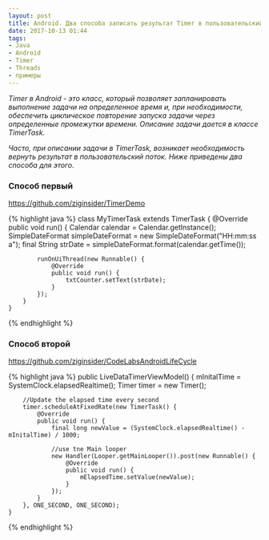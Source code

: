 ```yaml
---
layout: post
title: Android. Два способа записать результат Timer в пользовательский поток (UI Thread).
date: 2017-10-13 01:44
tags:
- Java
- Android
- Timer
- Threads
- примеры
---
```


*Timer в Android - это класс, который позволяет запланировать выполнение задачи на определенное время и, при необходимости, обеспечить циклическое повторение запуска задачи через определенные промежутки времени. Описание задачи дается в классе TimerTask.*

*Часто, при описании задачи в TimerTask, возникает необходимость вернуть результат в пользовательский поток. Ниже приведены два способа для этого.*

### Способ первый

<a href="https://goo.gl/MXtkMn">https://github.com/ziginsider/TimerDemo</a>

{% highlight java %}
    class MyTimerTask extends TimerTask {
        @Override
        public void run() {
            Calendar calendar = Calendar.getInstance();
            SimpleDateFormat simpleDateFormat = new SimpleDateFormat("HH:mm:ss a");
            final String strDate = simpleDateFormat.format(calendar.getTime());

            runOnUiThread(new Runnable() {
                @Override
                public void run() {
                    txtCounter.setText(strDate);
                }
            });
        }
    }
{% endhighlight %}

### Способ второй

<a href="https://goo.gl/bm9kHF">https://github.com/ziginsider/CodeLabsAndroidLifeCycle</a>

{% highlight java %}
    public LiveDataTimerViewModel() {
        mInitalTime = SystemClock.elapsedRealtime();
        Timer timer = new Timer();

        //Update the elapsed time every second
        timer.scheduleAtFixedRate(new TimerTask() {
            @Override
            public void run() {
                final long newValue = (SystemClock.elapsedRealtime() - mInitalTime) / 1000;

                //use tne Main looper
                new Handler(Looper.getMainLooper()).post(new Runnable() {
                    @Override
                    public void run() {
                        mElapsedTime.setValue(newValue);
                    }
                });
            }
        }, ONE_SECOND, ONE_SECOND);
    }
{% endhighlight %}
